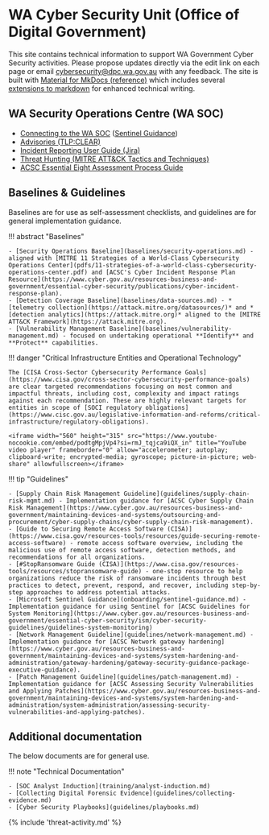 # WA Cyber Security Unit (Office of Digital Government)

This site contains technical information to support WA Government Cyber Security activities. Please propose updates directly via the edit link on each page or email [cybersecurity@dpc.wa.gov.au](mailto:cybersecurity@dpc.wa.gov.au) with any feedback. The site is built with [Material for MkDocs (reference)](https://squidfunk.github.io/mkdocs-material/reference/) which includes several [extensions to markdown](https://squidfunk.github.io/mkdocs-material/setup/extensions/) for enhanced technical writing.

## WA Security Operations Centre (WA SOC)

- [Connecting to the WA SOC](onboarding.md) ([Sentinel Guidance](onboarding/sentinel-guidance.md))
- [Advisories (TLP:CLEAR)](advisories.md)
- [Incident Reporting User Guide (Jira)](guidelines/incident-reporting.md)
- [Threat Hunting (MITRE ATT&CK Tactics and Techniques)](guidelines/TTP_Hunt/ttp-detection-guidelines.md)
- [ACSC Essential Eight Assessment Process Guide](https://www.cyber.gov.au/resources-business-and-government/essential-cyber-security/essential-eight/essential-eight-assessment-process-guide)


## Baselines & Guidelines

Baselines are for use as self-assessment checklists, and guidelines are for general implementation guidance.

!!! abstract "Baselines"

    - [Security Operations Baseline](baselines/security-operations.md) - aligned with [MITRE 11 Strategies of a World-Class Cybersecurity Operations Center](pdfs/11-strategies-of-a-world-class-cybersecurity-operations-center.pdf) and [ACSC's Cyber Incident Response Plan Resource](https://www.cyber.gov.au/resources-business-and-government/essential-cyber-security/publications/cyber-incident-response-plan).
    - [Detection Coverage Baseline](baselines/data-sources.md) - *[telemetry collection](https://attack.mitre.org/datasources/)* and *[detection analytics](https://attack.mitre.org)* aligned to the [MITRE ATT&CK Framework](https://attack.mitre.org).
    - [Vulnerability Management Baseline](baselines/vulnerability-management.md) - focused on undertaking operational **Identify** and **Protect** capabilities.

!!! danger "Critical Infrastructure Entities and Operational Technology"

    The [CISA Cross-Sector Cybersecurity Performance Goals](https://www.cisa.gov/cross-sector-cybersecurity-performance-goals) are clear targeted recommendations focusing on most common and impactful threats, including cost, complexity and impact ratings against each recommendation. These are highly relevant targets for entities in scope of [SOCI regulatory obligations](https://www.cisc.gov.au/legislative-information-and-reforms/critical-infrastructure/regulatory-obligations).
    
    <iframe width="560" height="315" src="https://www.youtube-nocookie.com/embed/podtgMpjVp4?si=rmJ_tqjca9iQX_in" title="YouTube video player" frameborder="0" allow="accelerometer; autoplay; clipboard-write; encrypted-media; gyroscope; picture-in-picture; web-share" allowfullscreen></iframe>

!!! tip "Guidelines"

    - [Supply Chain Risk Management Guideline](guidelines/supply-chain-risk-mgmt.md) - Implementation guidance for [ACSC Cyber Supply Chain Risk Management](https://www.cyber.gov.au/resources-business-and-government/maintaining-devices-and-systems/outsourcing-and-procurement/cyber-supply-chains/cyber-supply-chain-risk-management).
    - [Guide to Securing Remote Access Software (CISA)](https://www.cisa.gov/resources-tools/resources/guide-securing-remote-access-software) - remote access software overview, including the malicious use of remote access software, detection methods, and recommendations for all organizations.
    - [#StopRansomware Guide (CISA)](https://www.cisa.gov/resources-tools/resources/stopransomware-guide) - one-stop resource to help organizations reduce the risk of ransomware incidents through best practices to detect, prevent, respond, and recover, including step-by-step approaches to address potential attacks.
    - [Microsoft Sentinel Guidance](onboarding/sentinel-guidance.md) - Implementation guidance for using Sentinel for [ACSC Guidelines for System Monitoring](https://www.cyber.gov.au/resources-business-and-government/essential-cyber-security/ism/cyber-security-guidelines/guidelines-system-monitoring)
    - [Network Management Guideline](guidelines/network-management.md) - Implementation guidance for [ACSC Network gateway hardening](https://www.cyber.gov.au/resources-business-and-government/maintaining-devices-and-systems/system-hardening-and-administration/gateway-hardening/gateway-security-guidance-package-executive-guidance).
    - [Patch Management Guideline](guidelines/patch-management.md) - Implementation guidance for [ACSC Assessing Security Vulnerabilities and Applying Patches](https://www.cyber.gov.au/resources-business-and-government/maintaining-devices-and-systems/system-hardening-and-administration/system-administration/assessing-security-vulnerabilities-and-applying-patches).

## Additional documentation

The below documents are for general use.

!!! note "Technical Documentation"

    - [SOC Analyst Induction](training/analyst-induction.md)
    - [Collecting Digital Forensic Evidence](guidelines/collecting-evidence.md)
    - [Cyber Security Playbooks](guidelines/playbooks.md)

{% include 'threat-activity.md' %}

<script>
    if (window.location.hash && window.location.hash[1] === "/") {
        var location_parts = window.location.hash.slice(1).split("?id=");
        window.location.hash = '';
        if (location_parts[1]) {
            window.location.hash = location_parts[1];
        }
        window.location.pathname = window.location.pathname + location_parts[0].replace(".md", "");
    }
</script>
